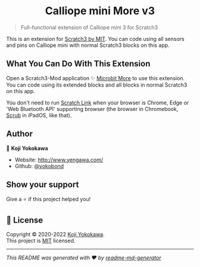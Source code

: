<h1 align="center">Calliope mini More v3</h1>


> Full-functional extension of Calliope mini 3 for Scratch3

This is an extension for [Scratch3 by MIT](https://scratch.mit.edu/). You can code using all sensors and pins on Calliope mini with normal Scratch3 blocks on this app.


## What You Can Do With This Extension

Open a Scratch3-Mod application ✨ [Microbit More](https://microbit-more.github.io/) to use this extension. You can code using its extended blocks and all blocks in normal Scratch3 on this app. 

You don't need to run [Scratch Link](https://scratch.mit.edu/microbit) when your browser is Chrome, Edge or 'Web Bluetooth API' supporting browser (the browser in Chromebook, [Scrub](https://apps.apple.com/jp/app/scrub-web-browser/id1569777095) in iPadOS, like that).




## Author

👤 **Koji Yokokawa**

* Website: http://www.yengawa.com/
* Github: [@yokobond](https://github.com/yokobond)

## Show your support

Give a ⭐️ if this project helped you!


## 📝 License

Copyright © 2020-2022 [Koji Yokokawa](https://github.com/yokobond).<br />
This project is [MIT](https://github.com/microbit-more/mbit-more-v2/blob/master/LICENSE) licensed.

***
_This README was generated with ❤️ by [readme-md-generator](https://github.com/kefranabg/readme-md-generator)_
